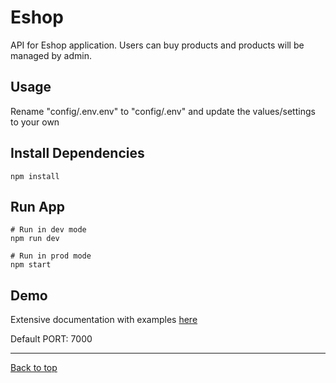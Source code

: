 
# Eshop

API for Eshop application. Users can buy products and products will be managed by admin.

## Usage

Rename "config/.env.env" to "config/.env" and update the values/settings to your own

## Install Dependencies

```
npm install
```

## Run App

```
# Run in dev mode
npm run dev

# Run in prod mode
npm start
```

## Demo

Extensive documentation with examples [here](https://documenter.getpostman.com/view/21091542/UzJFwyam)

Default PORT: 7000


---
[Back to top](#eshop)
